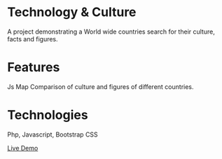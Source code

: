 Technology & Culture
====================

A project demonstrating a World wide countries search for their culture, facts and figures.

Features
========

Js Map 
Comparison of culture and figures of different countries.

Technologies
============

Php, Javascript, Bootstrap CSS


<a href="http://shivambansal.com/technology_and_culture/">Live Demo</a>